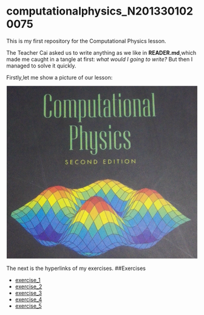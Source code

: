 
# computationalphysics_N2013301020075
  This is my first repository for the Computational Physics lesson.

  The Teacher Cai asked us to write anything as we like in **READER.md**,which made me caught in a tangle at first: *what would I going to write?* But then I managed to solve it quickly.
  
  Firstly,let me show a picture of our lesson:

![](https://raw.githubusercontent.com/XiaobudianChen/computationalphysics_N2013301020075/master/computational.physics.png)




The next is the hyperlinks of my exercises.
##Exercises
- [exercise_1]()
- [exercise_2]()
- [exercise_3]()
- [exercise_4]()
- [exercise_5]()
